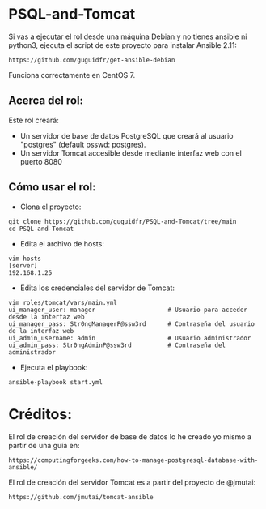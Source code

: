 # PSQL-and-Tomcat
Si vas a ejecutar el rol desde una máquina Debian y no tienes ansible ni python3, ejecuta el script de este proyecto para instalar Ansible 2.11:
```
https://github.com/guguidfr/get-ansible-debian
```
Funciona correctamente en CentOS 7.
## Acerca del rol:
Este rol creará:
- Un servidor de base de datos PostgreSQL que creará al usuario "postgres" (default psswd: postgres).
- Un servidor Tomcat accesible desde mediante interfaz web con el puerto 8080
## Cómo usar el rol:
- Clona el proyecto:
```
git clone https://github.com/guguidfr/PSQL-and-Tomcat/tree/main
cd PSQL-and-Tomcat
```
- Edita el archivo de hosts:
```
vim hosts
[server]
192.168.1.25
```
- Edita los credenciales del servidor de Tomcat:
```
vim roles/tomcat/vars/main.yml
ui_manager_user: manager                    # Usuario para acceder desde la interfaz web
ui_manager_pass: Str0ngManagerP@ssw3rd      # Contraseña del usuario de la interfaz web
ui_admin_username: admin                    # Usuario administrador
ui_admin_pass: Str0ngAdminP@ssw3rd          # Contraseña del administrador
```
- Ejecuta el playbook:
```
ansible-playbook start.yml
```
# Créditos:
El rol de creación del servidor de base de datos lo he creado yo mismo a partir de una guía en:
```
https://computingforgeeks.com/how-to-manage-postgresql-database-with-ansible/
```
El rol de creación del servidor Tomcat es a partir del proyecto de @jmutai:
```
https://github.com/jmutai/tomcat-ansible
```
